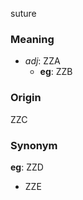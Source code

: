 suture
### Meaning
+ _adj_: ZZA
    + __eg__: ZZB

### Origin

ZZC

### Synonym

__eg__: ZZD

+ ZZE


